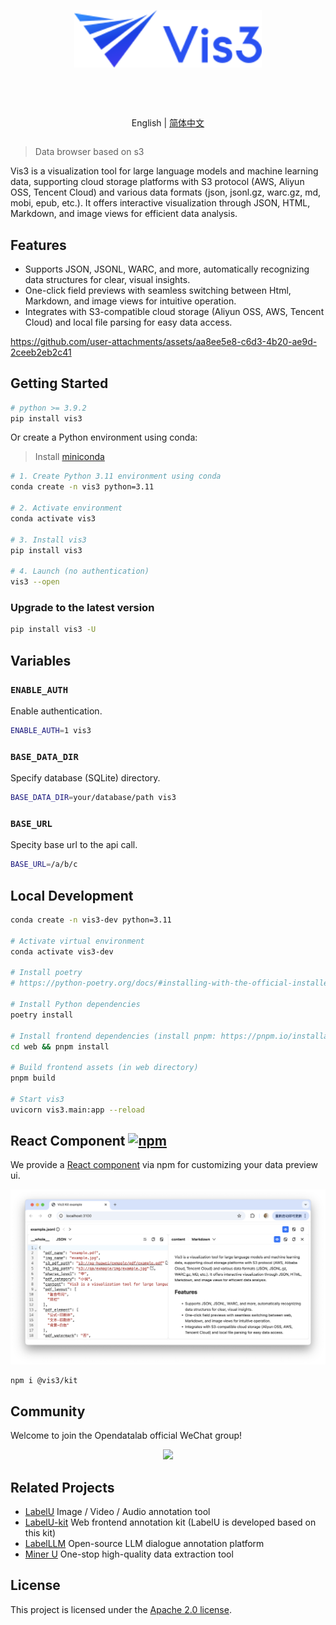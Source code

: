 <div align="center">
  <article style="display: flex; flex-direction: column; align-items: center; justify-content: center;">
    <p align="center"><img width="300" src="./web/app/src/assets/logo.svg" /></p>
    <h1 style="width: 100%; text-align: center;"></h1>
    <p align="center">
        English | <a href="./README_zh-CN.md" >简体中文</a>
    </p>
  </article>
</div>

> Data browser based on s3

Vis3 is a visualization tool for large language models and machine learning data, supporting cloud storage platforms with S3 protocol (AWS, Aliyun OSS, Tencent Cloud) and various data formats (json, jsonl.gz, warc.gz, md, mobi, epub, etc.). It offers interactive visualization through JSON, HTML, Markdown, and image views for efficient data analysis.

## Features

- Supports JSON, JSONL, WARC, and more, automatically recognizing data structures for clear, visual insights.
- One-click field previews with seamless switching between Html, Markdown, and image views for intuitive operation.
- Integrates with S3-compatible cloud storage (Aliyun OSS, AWS, Tencent Cloud) and local file parsing for easy data access.

https://github.com/user-attachments/assets/aa8ee5e8-c6d3-4b20-ae9d-2ceeb2eb2c41


## Getting Started

```bash
# python >= 3.9.2
pip install vis3
```

Or create a Python environment using conda:

> Install [miniconda](https://docs.conda.io/en/latest/miniconda.html)

```bash
# 1. Create Python 3.11 environment using conda
conda create -n vis3 python=3.11

# 2. Activate environment
conda activate vis3

# 3. Install vis3
pip install vis3

# 4. Launch (no authentication)
vis3 --open
```

### Upgrade to the latest version

```bash
pip install vis3 -U
```

## Variables

### `ENABLE_AUTH`

Enable authentication.

```bash
ENABLE_AUTH=1 vis3
```

### `BASE_DATA_DIR`

Specify database (SQLite) directory.

```bash
BASE_DATA_DIR=your/database/path vis3
```

### `BASE_URL`

Specity base url to the api call.

```bash
BASE_URL=/a/b/c
```

## Local Development

```bash
conda create -n vis3-dev python=3.11

# Activate virtual environment
conda activate vis3-dev

# Install poetry
# https://python-poetry.org/docs/#installing-with-the-official-installer

# Install Python dependencies
poetry install

# Install frontend dependencies (install pnpm: https://pnpm.io/installation)
cd web && pnpm install

# Build frontend assets (in web directory)
pnpm build

# Start vis3
uvicorn vis3.main:app --reload
```

## React Component [![npm](https://img.shields.io/npm/v/%40vis3/kit.svg)](https://www.npmjs.com/package/@vis3/kit)

We provide a [React component](./web/packages/vis3-kit/) via npm for customizing your data preview ui.

![](./web/packages/vis3-kit/example/screenshot.png)

```bash
npm i @vis3/kit
```

## Community

Welcome to join the Opendatalab official WeChat group!

<p align="center">
<img style="width: 400px" src="https://user-images.githubusercontent.com/25022954/208374419-2dffb701-321a-4091-944d-5d913de79a15.jpg">
</p>

## Related Projects

- [LabelU](https://github.com/opendatalab/labelU) Image / Video / Audio annotation tool  
- [LabelU-kit](https://github.com/opendatalab/labelU-Kit) Web frontend annotation kit (LabelU is developed based on this kit)
- [LabelLLM](https://github.com/opendatalab/LabelLLM) Open-source LLM dialogue annotation platform
- [Miner U](https://github.com/opendatalab/MinerU) One-stop high-quality data extraction tool

## License

This project is licensed under the [Apache 2.0 license](./LICENSE).
